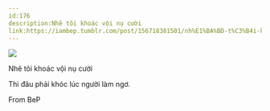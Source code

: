 ```yaml
---
id:176
description:Nhẽ tôi khoác vội nụ cười
link:https://iambep.tumblr.com/post/156718381501/nh%E1%BA%BD-t%C3%B4i-kho%C3%A1c-v%E1%BB%99i-n%E1%BB%A5-c%C6%B0%E1%BB%9Di-th%C3%AC-%C4%91%C3%A2u-ph%E1%BA%A3i-kh%C3%B3c-l%C3%BAc
---
```


![](https://64.media.tumblr.com/175ce5a2bab366f77dd13e5b5c7a2636/tumblr_okr8pljsjs1u3a9rjo1_500.jpg)

Nhẽ tôi khoác vội nụ cười

Thì đâu phải khóc lúc người làm ngơ.

From BeP